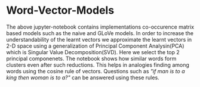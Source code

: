 # Word-Vector-Models
The above jupyter-notebook contains implementations co-occurence matrix based models such as the naive and GLoVe models. In order to increase the understandability of the learnt vectors we approximate the learnt vectors in 2-D space using a generalization of Principal Component Analysin(PCA) which is Singular Value Decomposition(SVD). Here we select the top 2 principal componenets. The notebook shows how similar words form clusters even after such reductions. This helps in  analogies finding among words using the cosine rule of vectors. Questions such as <em>"if man is to a king then woman is to a?"</em> can be answered using these rules. 

